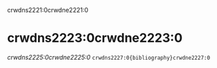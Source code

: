 crwdns2221:0crwdne2221:0
# crwdns2223:0crwdne2223:0

*crwdns2225:0crwdne2225:0*
`crwdns2227:0{bibliography}crwdne2227:0`
